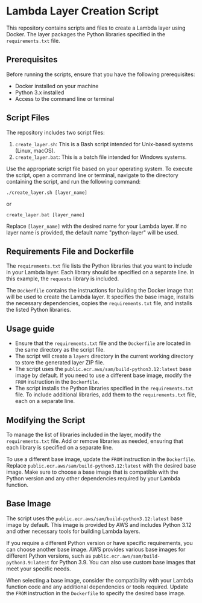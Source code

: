# Lambda Layer Creation Script

This repository contains scripts and files to create a Lambda layer using Docker. The layer packages the Python libraries specified in the `requirements.txt` file.

## Prerequisites

Before running the scripts, ensure that you have the following prerequisites:

- Docker installed on your machine
- Python 3.x installed
- Access to the command line or terminal

## Script Files

The repository includes two script files:

1. `create_layer.sh`: This is a Bash script intended for Unix-based systems (Linux, macOS).
2. `create_layer.bat`: This is a batch file intended for Windows systems.

Use the appropriate script file based on your operating system. To execute the script, open a command line or terminal, navigate to the directory containing the script, and run the following command:

```
./create_layer.sh [layer_name]
```

or

```
create_layer.bat [layer_name]
```

Replace `[layer_name]` with the desired name for your Lambda layer. If no layer name is provided, the default name "python-layer" will be used.

## Requirements File and Dockerfile

The `requirements.txt` file lists the Python libraries that you want to include in your Lambda layer. Each library should be specified on a separate line. In this example, the `requests` library is included.

The `Dockerfile` contains the instructions for building the Docker image that will be used to create the Lambda layer. It specifies the base image, installs the necessary dependencies, copies the `requirements.txt` file, and installs the listed Python libraries.

## Usage guide

- Ensure that the `requirements.txt` file and the `Dockerfile` are located in the same directory as the script file.
- The script will create a `layers` directory in the current working directory to store the generated layer ZIP file.
- The script uses the `public.ecr.aws/sam/build-python3.12:latest` base image by default. If you need to use a different base image, modify the `FROM` instruction in the `Dockerfile`.
- The script installs the Python libraries specified in the `requirements.txt` file. To include additional libraries, add them to the `requirements.txt` file, each on a separate line.

## Modifying the Script

To manage the list of libraries included in the layer, modify the `requirements.txt` file. Add or remove libraries as needed, ensuring that each library is specified on a separate line.

To use a different base image, update the `FROM` instruction in the `Dockerfile`. Replace `public.ecr.aws/sam/build-python3.12:latest` with the desired base image. Make sure to choose a base image that is compatible with the Python version and any other dependencies required by your Lambda function.

## Base Image

The script uses the `public.ecr.aws/sam/build-python3.12:latest` base image by default. This image is provided by AWS and includes Python 3.12 and other necessary tools for building Lambda layers.

If you require a different Python version or have specific requirements, you can choose another base image. AWS provides various base images for different Python versions, such as `public.ecr.aws/sam/build-python3.9:latest` for Python 3.9. You can also use custom base images that meet your specific needs.

When selecting a base image, consider the compatibility with your Lambda function code and any additional dependencies or tools required. Update the `FROM` instruction in the `Dockerfile` to specify the desired base image.


